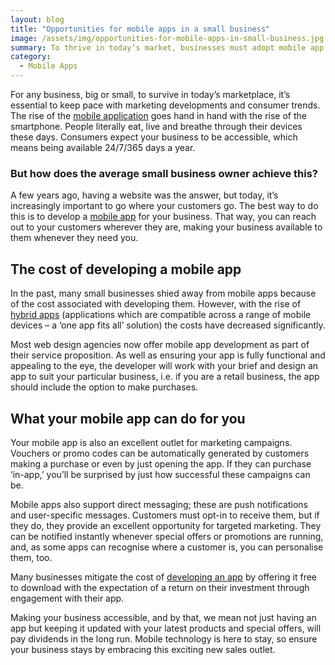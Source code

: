 ```yaml
---
layout: blog
title: "Opportunities for mobile apps in a small business"
image: /assets/img/opportunities-for-mobile-apps-in-small-business.jpg
summary: To thrive in today’s market, businesses must adopt mobile app technology, offering 24/7 accessibility and personalized customer engagement, balancing costs with innovative, hybrid app development.
category:
  - Mobile Apps
---
```


For any business, big or small, to survive in today’s marketplace, it’s essential to keep pace with marketing developments and consumer trends. The rise of the [mobile application](https://headchannel.co.uk/mobile-app-development) goes hand in hand with the rise of the smartphone. People literally eat, live and breathe through their devices these days. Consumers expect your business to be accessible, which means being available 24/7/365 days a year.

### But how does the average small business owner achieve this?
A few years ago, having a website was the answer, but today, it’s increasingly important to go where your customers go. The best way to do this is to develop a [mobile app](https://headchannel.co.uk/mobile-app-development) for your business. That way, you can reach out to your customers wherever they are, making your business available to them whenever they need you.

## The cost of developing a mobile app
In the past, many small businesses shied away from mobile apps because of the cost associated with developing them. However, with the rise of [hybrid apps](https://headchannel.co.uk/blog/benefits-of-hybrid-mobile-app-development/) (applications which are compatible across a range of mobile devices – a ‘one app fits all’ solution) the costs have decreased significantly.

Most web design agencies now offer mobile app development as part of their service proposition. As well as ensuring your app is fully functional and appealing to the eye, the developer will work with your brief and design an app to suit your particular business, i.e. if you are a retail business, the app should include the option to make purchases.

## What your mobile app can do for you
Your mobile app is also an excellent outlet for marketing campaigns. Vouchers or promo codes can be automatically generated by customers making a purchase or even by just opening the app. If they can purchase ‘in-app,’ you’ll be surprised by just how successful these campaigns can be.

Mobile apps also support direct messaging; these are push notifications and user-specific messages. Customers must opt-in to receive them, but if they do, they provide an excellent opportunity for targeted marketing. They can be notified instantly whenever special offers or promotions are running, and, as some apps can recognise where a customer is, you can personalise them, too.

Many businesses mitigate the cost of [developing an app](https://headchannel.co.uk/services/) by offering it free to download with the expectation of a return on their investment through engagement with their app.

Making your business accessible, and by that, we mean not just having an app but keeping it updated with your latest products and special offers, will pay dividends in the long run. Mobile technology is here to stay, so ensure your business stays by embracing this exciting new sales outlet.
